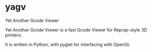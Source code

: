 yagv
====

Yet Another Gcode Viewer


Yet Another Gcode Viewer is a fast Gcode Viewer for Reprap-style 3D printers.

It is written in Python, with pyglet for interfacing with OpenGL

